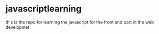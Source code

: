 # javascriptlearning
this is the repo for learning the javascript for the front end part in the web developmet
